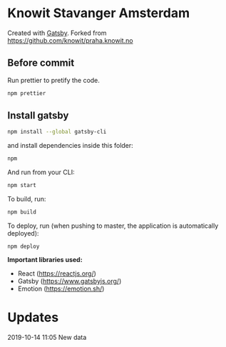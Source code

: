# Knowit Stavanger Amsterdam

Created with [Gatsby](https://www.gatsbyjs.org/).
Forked from https://github.com/knowit/praha.knowit.no


## Before commit

Run prettier to pretify the code.

```sh
npm prettier
```

## Install gatsby

```sh
npm install --global gatsby-cli
```

and install dependencies inside this folder:

```sh
npm
```

And run from your CLI:

```sh
npm start
```

To build, run:

```sh
npm build
```

To deploy, run (when pushing to master, the application is automatically deployed):

```
npm deploy
```

**Important libraries used:**

- React (https://reactjs.org/)
- Gatsby (https://www.gatsbyjs.org/)
- Emotion (https://emotion.sh/)

# Updates
2019-10-14 11:05 New data
